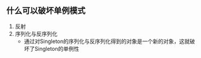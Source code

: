 <!--
 * @Author: 孙浩然
 * @Date: 2020-07-24 09:12:38
 * @LastEditors: 孙浩然
 * @LastEditTime: 2020-07-24 09:12:39
 * @FilePath: \docs\4.interview\11-设计模式.md
 * @博客地址: 个人博客，如果各位客官觉得不错，请点个赞，谢谢。[地址](https://codefool0307.github.io/Java-Point/#/)，如对源码有异议请在我的博客中提问
--> 
## 什么可以破坏单例模式

1. 反射
2. 序列化与反序列化
   * 通过对Singleton的序列化与反序列化得到的对象是一个新的对象，这就破坏了Singleton的单例性